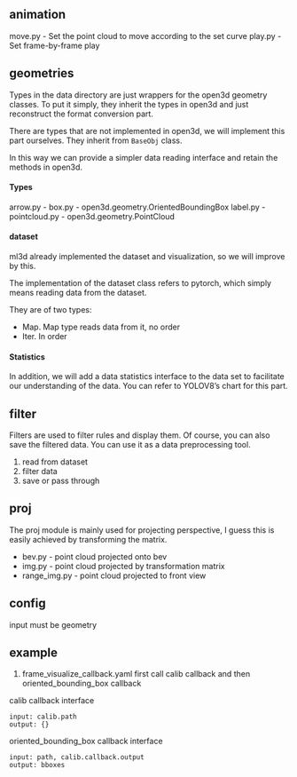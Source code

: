 
## animation
move.py - Set the point cloud to move according to the set curve
play.py - Set frame-by-frame play

## geometries
Types in the data directory are just wrappers for the open3d geometry classes. To put it simply, they inherit the types in open3d and just reconstruct the format conversion part.

There are types that are not implemented in open3d, we will implement this part ourselves. They inherit from `BaseObj` class.

In this way we can provide a simpler data reading interface and retain the methods in open3d. 

#### Types
arrow.py - 
box.py - open3d.geometry.OrientedBoundingBox
label.py - 
pointcloud.py - open3d.geometry.PointCloud

#### dataset

ml3d already implemented the dataset and visualization, so we will improve by this.

The implementation of the dataset class refers to pytorch, which simply means reading data from the dataset.

They are of two types:
- Map. Map type reads data from it, no order 
- Iter. In order

#### Statistics
In addition, we will add a data statistics interface to the data set to facilitate our understanding of the data. You can refer to YOLOV8’s chart for this part.

## filter
Filters are used to filter rules and display them. Of course, you can also save the filtered data. You can use it as a data preprocessing tool.

1. read from dataset
2. filter data
3. save or pass through

## proj
The proj module is mainly used for projecting perspective, I guess this is easily achieved by transforming the matrix.

- bev.py - point cloud projected onto bev
- img.py - point cloud projected by transformation matrix
- range_img.py - point cloud projected to front view

## config
input must be geometry

## example
1. frame_visualize_callback.yaml
first call calib callback and then oriented_bounding_box callback

calib callback interface
```
input: calib.path
output: {} 
```

oriented_bounding_box callback interface
```
input: path, calib.callback.output
output: bboxes
```
